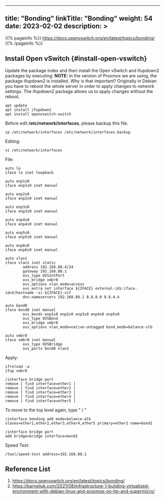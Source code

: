 
---
title: "Bonding"
linkTitle: "Bonding"
weight: 54
date: 2023-02-02
description: >
---

{{% pageinfo %}}
https://docs.openvswitch.org/en/latest/topics/bonding/
{{% /pageinfo %}}

## Install Open vSwitch {#install-open-vswitch}

Update the package index and then install the Open vSwitch and ifupdown2 packages by executing:
**NOTE:** In the version of Proxmox we are using, the package ifupdown2 is installed. Why is that important? Originally in Debian you have to reboot the whole server in order to apply changes to network settings. The ifupdown2 package allows us to apply changes without the reboot.
```console
apt update
apt install ifupdown2
apt install openvswitch-switch
```

Before edit **/etc/network/interfaces**, please backup this file.
```
cp /etc/network/interfaces /etc/network/interfaces.backup
```
Editing:
```
vi /etc/network/interfaces
```
File:
```
auto lo
iface lo inet loopback

auto enp1s0
iface enp1s0 inet manual

auto enp2s0
iface enp2s0 inet manual

auto enp3s0
iface enp3s0 inet manual

auto enp4s0
iface enp4s0 inet manual

auto enp5s0
iface enp5s0 inet manual

auto enp6s0
iface enp6s0 inet manual

auto vlan1
iface vlan1 inet static
        address 192.168.88.4/24
        gateway 192.168.88.1
        ovs_type OVSIntPort
        ovs_bridge vmbr0
        ovs_options vlan_mode=access
        ovs_extra set interface ${IFACE} external-ids:iface-id=$(hostname -s)-${IFACE}-vif
        dns-nameservers 192.168.88.1 8.8.8.8 8.8.4.4

auto bond0
iface bond0 inet manual
        ovs_bonds enp1s0 enp2s0 enp3s0 enp4s0 enp5s0
        ovs_type OVSBond
        ovs_bridge vmbr0
        ovs_options vlan_mode=native-untagged bond_mode=balance-slb

auto vmbr0
iface vmbr0 inet manual
        ovs_type OVSBridge
        ovs_ports bond0 vlan1
```
Apply:
```
ifreload -a
ifup vmbr0
```

```
/interface bridge port
remove [ find interface=ether1 ]
remove [ find interface=ether2 ]
remove [ find interface=ether3 ]
remove [ find interface=ether4 ]
remove [ find interface=ether5 ]
```
To move to the top level again, type " / "

```
/interface bonding add mode=balance-alb slaves=ether1,ether2,ether3,ether4,ether5 primary=ether1 name=bond1
```

```
/interface bridge port
add bridge=bridge interface=bond1
```

Speed Test:
```
/tool/speed-test address=192.168.88.1
```
## Reference List
1. https://docs.openvswitch.org/en/latest/topics/bonding/
2. https://karneliuk.com/2021/08/infrastructure-1-building-virtualized-environment-with-debian-linux-and-proxmox-on-hp-and-supermicro/
